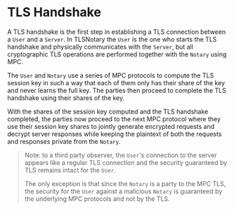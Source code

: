 # TLS Handshake

A TLS handshake is the first step in establishing a TLS connection between a `User` and a `Server`. In TLSNotary the `User` is the one who starts the TLS handshake and physically communicates with the `Server`, but all cryptographic TLS operations are performed together with the `Notary` using MPC.

The `User` and `Notary` use a series of MPC protocols to compute the TLS session key in such a way that each of them only has their share of the key and never learns the full key. The parties then proceed to complete the TLS handshake using their shares of the key.

With the shares of the session key computed and the TLS handshake completed, the parties now proceed to the next MPC protocol where they use their session key shares to jointly generate encrypted requests and decrypt server responses while keeping the plaintext of both the requests and responses private from the `Notary`.


> Note: to a third party observer, the `User`'s connection to the server appears like a regular TLS connection and the security guaranteed by TLS remains intact for the `User`.
>
> The only exception is that since the `Notary` is a party to the MPC TLS, the security for the `User` against a malicious `Notary` is guaranteed by the underlying MPC protocols and not by the TLS.